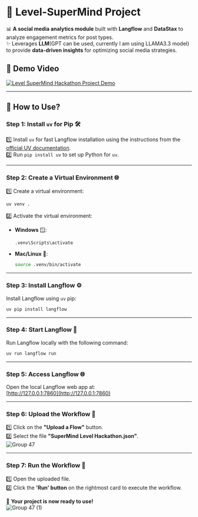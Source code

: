 # 🎯 Level-SuperMind Project  
📊 **A social media analytics module** built with **Langflow** and **DataStax** to analyze engagement metrics for post types.  
✨ Leverages **LLM**(GPT can be used, currently I am using LLAMA3.3 model) to provide **data-driven insights** for optimizing social media strategies.  

## 🎥 Demo Video  
[![Level SuperMind Hackathon Project Demo](https://github.com/user-attachments/assets/6d9af77f-ac89-4734-b056-1d4abd06da53)](https://youtu.be/3yfi3Buneio)

---

## 🚀 How to Use?  

### **Step 1: Install `uv` for Pip** 🛠️  
1️⃣ Install `uv` for fast Langflow installation using the instructions from the [official UV documentation](https://docs.astral.sh/uv/getting-started/installation/#standalone-installer).  
2️⃣ Run `pip install uv` to set up Python for `uv`.

---

### **Step 2: Create a Virtual Environment** 🌐  
1️⃣ Create a virtual environment:  
   ```bash
   uv venv .
   ```  
2️⃣ Activate the virtual environment:  
   - **Windows** 🪟:  
     ```bash
     .venv\Scripts\activate
     ```  
   - **Mac/Linux** 🐧:  
     ```bash
     source .venv/bin/activate
     ```

---

### **Step 3: Install Langflow** ⚙️  
Install Langflow using `uv` pip:  
```bash
uv pip install langflow
```

---

### **Step 4: Start Langflow** 🚦  
Run Langflow locally with the following command:  
```bash
uv run langflow run
```

---

### **Step 5: Access Langflow** 🌐  
Open the local Langflow web app at:  
[http://127.0.0.1:7860](http://127.0.0.1:7860)  

---

### **Step 6: Upload the Workflow** 📂  
1️⃣ Click on the **"Upload a Flow"** button.  
2️⃣ Select the file **"SuperMind Level Hackathon.json"**.  
![Group 47](https://github.com/user-attachments/assets/b1ed58bb-cef3-4967-b455-e5670ada486a)

---

### **Step 7: Run the Workflow** 🚀  
1️⃣ Open the uploaded file.  
2️⃣ Click the **'Run' button** on the rightmost card to execute the workflow.  

🎉 **Your project is now ready to use!**  
![Group 47 (1)](https://github.com/user-attachments/assets/2a9d52de-f216-481e-a33c-eb3a69584b3f)
